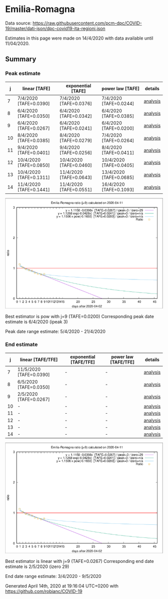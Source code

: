 # Emilia-Romagna


Data source: https://raw.githubusercontent.com/pcm-dpc/COVID-19/master/dati-json/dpc-covid19-ita-regioni.json

Estimates in this page were made on 14/4/2020 with data available until 11/04/2020.


## Summary 

### Peak estimate 
|j|linear [TAFE]|exponential [TAFE]|power law [TAFE]|details|
|---|----|-----------|---------|-------|
|7|7/4/2020 [TAFE=0.0390]|7/4/2020 [TAFE=0.0376]|7/4/2020 [TAFE=0.0244]|[analysis](COVID-19_emilia-romagna_j7_2020-04-11.md)|
|8|6/4/2020 [TAFE=0.0350]|6/4/2020 [TAFE=0.0342]|6/4/2020 [TAFE=0.0385]|[analysis](COVID-19_emilia-romagna_j8_2020-04-11.md)|
|9|6/4/2020 [TAFE=0.0267]|6/4/2020 [TAFE=0.0241]|6/4/2020 [TAFE=0.0200]|[analysis](COVID-19_emilia-romagna_j9_2020-04-11.md)|
|10|8/4/2020 [TAFE=0.0385]|8/4/2020 [TAFE=0.0279]|7/4/2020 [TAFE=0.0264]|[analysis](COVID-19_emilia-romagna_j10_2020-04-11.md)|
|11|9/4/2020 [TAFE=0.0401]|9/4/2020 [TAFE=0.0256]|8/4/2020 [TAFE=0.0411]|[analysis](COVID-19_emilia-romagna_j11_2020-04-11.md)|
|12|10/4/2020 [TAFE=0.0850]|10/4/2020 [TAFE=0.0460]|10/4/2020 [TAFE=0.0405]|[analysis](COVID-19_emilia-romagna_j12_2020-04-11.md)|
|13|10/4/2020 [TAFE=0.1311]|11/4/2020 [TAFE=0.0643]|13/4/2020 [TAFE=0.0685]|[analysis](COVID-19_emilia-romagna_j13_2020-04-11.md)|
|14|11/4/2020 [TAFE=0.1441]|11/4/2020 [TAFE=0.0551]|16/4/2020 [TAFE=0.1093]|[analysis](COVID-19_emilia-romagna_j14_2020-04-11.md)|

![best peak estimate](COVID-19_emilia-romagna_j9_2020-04-11.png)

Best estimator is pow with j=9 (TAFE=0.0200)
Corresponding peak date estimate is 6/4/2020 (ipeak 3)


Peak date range estimate: 5/4/2020 - 21/4/2020

### End estimate 
|j|linear [TAFE/TFE]|exponential [TAFE/TFE]|power law [TAFE/TFE]|details|
|---|----|-----------|---------|-------|
|7|11/5/2020 [TAFE=0.0390]|-|-|[analysis](COVID-19_emilia-romagna_j7_2020-04-11.md)|
|8|6/5/2020 [TAFE=0.0350]|-|-|[analysis](COVID-19_emilia-romagna_j8_2020-04-11.md)|
|9|2/5/2020 [TAFE=0.0267]|-|-|[analysis](COVID-19_emilia-romagna_j9_2020-04-11.md)|
|10|-|-|-|[analysis](COVID-19_emilia-romagna_j10_2020-04-11.md)|
|11|-|-|-|[analysis](COVID-19_emilia-romagna_j11_2020-04-11.md)|
|12|-|-|-|[analysis](COVID-19_emilia-romagna_j12_2020-04-11.md)|
|13|-|-|-|[analysis](COVID-19_emilia-romagna_j13_2020-04-11.md)|
|14|-|-|-|[analysis](COVID-19_emilia-romagna_j14_2020-04-11.md)|

![best zero estimate](COVID-19_emilia-romagna_j9_2020-04-11.png)

Best estimator is linear with j=9 (TAFE=0.0267)
Corresponding end date estimate is 2/5/2020 (izero 29)


End date range estimate: 3/4/2020 - 9/5/2020

Generated April 14th, 2020 at 19:16:04 UTC+0200 with https://github.com/robianc/COVID-19
